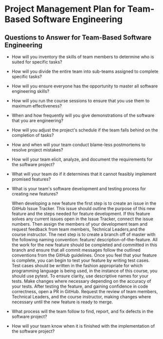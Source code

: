 # Project Management Plan for Team-Based Software Engineering

## Questions to Answer for Team-Based Software Engineering

- How will you inventory the skills of team members to determine who is
  suited for specific tasks?

- How will you divide the entire team into sub-teams assigned to complete
  specific tasks?

- How will you ensure everyone has the opportunity to master all software
  engineering skills?

- How will you run the course sessions to ensure that you use them
  to maximum effectiveness?

- When and how frequently will you give demonstrations of the software that
  you are engineering?

- How will you adjust the project's schedule if the team falls behind on the
  completion of tasks?

- How and when will your team conduct blame-less postmortems to resolve
  project mistakes?

- How will your team elicit, analyze, and document the requirements for the
  software project?

- What will your team do if it determines that it cannot feasibly implement
  promised features?

- What is your team's software development and testing process for creating
  new features?

  When developing a new feature the first step is to create an issue in the
  GitHub Issue Tracker. This issue should outline the purpose of this new
  feature and the steps needed for feature development. If this feature solves
  any current issues open in the Issue Tracker, connect the issue numbers. Then
  assign the members of your development team and request feedback from team
  members, Technical Leaders,and the course instructor. The next step is to
  create a branch off of master with the following naming convention: feature/
  description-of-the-feature. All the work for the new feature should be completed
  and committed in this branch and ensure that all commit messages follow the
  outlined conventions from the GitHub guidelines. Once you feel that your feature 
  is complete, you can begin to test your feature by writing test cases. Test
  cases should be written in the fashion appropriate for which programming
  language is being used, in the instance of this course, you should use pytest.
  To ensure clarity, use descriptive names for your tests. Make changes where
  necessary depending on the accuracy of your tests. After testing the feature,
  and gaining confidence in code correctness, open a PR in GitHub. Request the
  review of team members, Technical Leaders, and the course instructor, making
  changes where necessary until the new feature is ready to
  merge.

- What process will the team follow to find, report, and fix defects in the
  software project?

- How will your team know when it is finished with the implementation of the
  software project?
